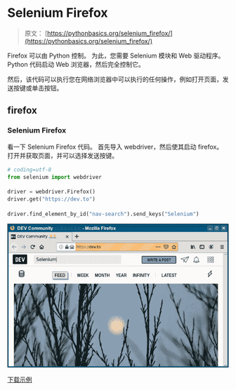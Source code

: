 # Selenium Firefox

> 原文： [https://pythonbasics.org/selenium_firefox/](https://pythonbasics.org/selenium_firefox/)

Firefox 可以由 Python 控制。 为此，您需要 Selenium 模块和 Web 驱动程序。 Python 代码启动 Web 浏览器，然后完全控制它。

然后，该代码可以执行您在网络浏览器中可以执行的任何操作，例如打开页面，发送按键或单击按钮。


## firefox

### Selenium Firefox

看一下 Selenium Firefox 代码。 首先导入 webdriver，然后使其启动 firefox。
打开并获取页面，并可以选择发送按键。

```py
# coding=utf-8
from selenium import webdriver

driver = webdriver.Firefox()
driver.get("https://dev.to")

driver.find_element_by_id("nav-search").send_keys("Selenium")

```

![selenium firefox](img/b8fbe36ec9fbec5e52c7ce05781b4742.jpg)

[下载示例](https://gum.co/GjuJxo)